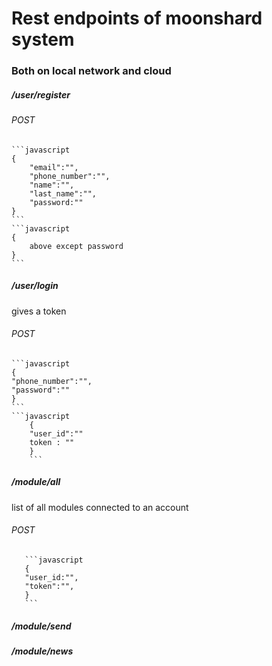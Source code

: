 # Rest endpoints of moonshard system
### Both on local network and cloud

##### /user/register
###### POST
	```javascript
	{
		"email":"",
		"phone_number":"",
		"name":"",
		"last_name":"",
		"password:""
	}
	```
	```javascript
	{
		above except password
	}
	```

##### /user/login
gives a token
###### POST

	```javascript
	{
	"phone_number":"",
	"password":""
	}
	```
	```javascript
		{
		"user_id":""
		token : ""
		}
		```


##### /module/all
list of all modules connected to an account
###### POST 

       ```javascript
       {
       "user_id:"",
       "token":"",
       }
       ```

##### /module/send


##### /module/news
